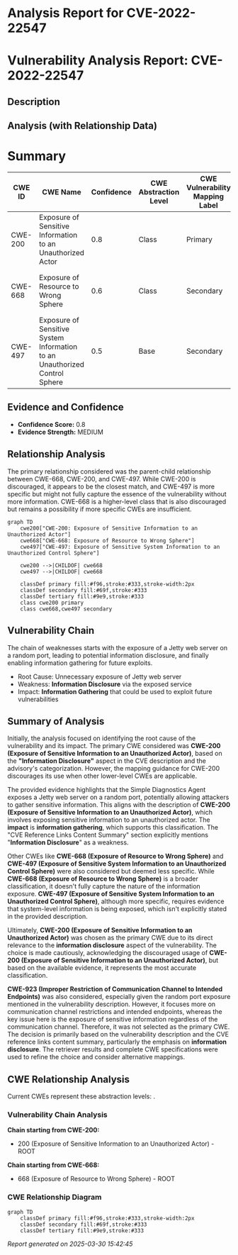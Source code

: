# Analysis Report for CVE-2022-22547

# Vulnerability Analysis Report: CVE-2022-22547

## Description



## Analysis (with Relationship Data)

# Summary
| CWE ID | CWE Name | Confidence | CWE Abstraction Level | CWE Vulnerability Mapping Label | CWE-Vulnerability Mapping Notes |
|---|---|---|---|---|---|
| CWE-200 | Exposure of Sensitive Information to an Unauthorized Actor | 0.8 | Class | Primary | Discouraged, but selected as the best fit given the available evidence. |
| CWE-668 | Exposure of Resource to Wrong Sphere | 0.6 | Class | Secondary | Discouraged but considered as a broader classification. |
| CWE-497 | Exposure of Sensitive System Information to an Unauthorized Control Sphere | 0.5 | Base | Secondary | Allowed, considered due to the system-level information exposure. |

## Evidence and Confidence

*   **Confidence Score:** 0.8
*   **Evidence Strength:** MEDIUM

## Relationship Analysis
The primary relationship considered was the parent-child relationship between CWE-668, CWE-200, and CWE-497. While CWE-200 is discouraged, it appears to be the closest match, and CWE-497 is more specific but might not fully capture the essence of the vulnerability without more information. CWE-668 is a higher-level class that is also discouraged but remains a possibility if more specific CWEs are insufficient.

```mermaid
graph TD
    cwe200["CWE-200: Exposure of Sensitive Information to an Unauthorized Actor"]
    cwe668["CWE-668: Exposure of Resource to Wrong Sphere"]
    cwe497["CWE-497: Exposure of Sensitive System Information to an Unauthorized Control Sphere"]
    
    cwe200 -->|CHILDOF| cwe668
    cwe497 -->|CHILDOF| cwe668
    
    classDef primary fill:#f96,stroke:#333,stroke-width:2px
    classDef secondary fill:#69f,stroke:#333
    classDef tertiary fill:#9e9,stroke:#333
    class cwe200 primary
    class cwe668,cwe497 secondary
```

## Vulnerability Chain
The chain of weaknesses starts with the exposure of a Jetty web server on a random port, leading to potential information disclosure, and finally enabling information gathering for future exploits.
  - Root Cause: Unnecessary exposure of Jetty web server
  - Weakness: **Information Disclosure** via the exposed service
  - Impact: **Information Gathering** that could be used to exploit future vulnerabilities

## Summary of Analysis
Initially, the analysis focused on identifying the root cause of the vulnerability and its impact. The primary CWE considered was **CWE-200 (Exposure of Sensitive Information to an Unauthorized Actor)**, based on the **"Information Disclosure"** aspect in the CVE description and the advisory's categorization. However, the mapping guidance for CWE-200 discourages its use when other lower-level CWEs are applicable.

The provided evidence highlights that the Simple Diagnostics Agent exposes a Jetty web server on a random port, potentially allowing attackers to gather sensitive information. This aligns with the description of **CWE-200 (Exposure of Sensitive Information to an Unauthorized Actor)**, which involves exposing sensitive information to an unauthorized actor. The **impact** is **information gathering**, which supports this classification. The "CVE Reference Links Content Summary" section explicitly mentions "**Information Disclosure**" as a weakness.

Other CWEs like **CWE-668 (Exposure of Resource to Wrong Sphere)** and **CWE-497 (Exposure of Sensitive System Information to an Unauthorized Control Sphere)** were also considered but deemed less specific. While **CWE-668 (Exposure of Resource to Wrong Sphere)** is a broader classification, it doesn't fully capture the nature of the information exposure. **CWE-497 (Exposure of Sensitive System Information to an Unauthorized Control Sphere)**, although more specific, requires evidence that system-level information is being exposed, which isn't explicitly stated in the provided description.

Ultimately, **CWE-200 (Exposure of Sensitive Information to an Unauthorized Actor)** was chosen as the primary CWE due to its direct relevance to the **information disclosure** aspect of the vulnerability. The choice is made cautiously, acknowledging the discouraged usage of **CWE-200 (Exposure of Sensitive Information to an Unauthorized Actor)**, but based on the available evidence, it represents the most accurate classification.

**CWE-923 (Improper Restriction of Communication Channel to Intended Endpoints)** was also considered, especially given the random port exposure mentioned in the vulnerability description. However, it focuses more on communication channel restrictions and intended endpoints, whereas the key issue here is the exposure of sensitive information regardless of the communication channel. Therefore, it was not selected as the primary CWE.
The decision is primarily based on the vulnerability description and the CVE reference links content summary, particularly the emphasis on **information disclosure**. The retriever results and complete CWE specifications were used to refine the choice and consider alternative mappings.


## CWE Relationship Analysis

Current CWEs represent these abstraction levels: .


### Vulnerability Chain Analysis

**Chain starting from CWE-200:**
- 200 (Exposure of Sensitive Information to an Unauthorized Actor) - ROOT


**Chain starting from CWE-668:**
- 668 (Exposure of Resource to Wrong Sphere) - ROOT



### CWE Relationship Diagram

```mermaid
graph TD
    classDef primary fill:#f96,stroke:#333,stroke-width:2px
    classDef secondary fill:#69f,stroke:#333
    classDef tertiary fill:#9e9,stroke:#333
```



*Report generated on 2025-03-30 15:42:45*
